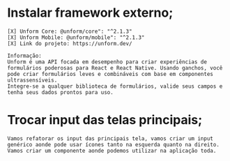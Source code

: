 # Instalar framework externo;
    [X] Unform Core: @unform/core": "^2.1.3"
    [X] Unform Mobile: @unform/mobile": "^2.1.3"
    [X] Link do projeto: https://unform.dev/

    Informação:
    Unform é uma API focada em desempenho para criar experiências de formulários poderosas para React e React Native. Usando ganchos, você pode criar formulários leves e combináveis com base em componentes ultrassensíveis.
    Integre-se a qualquer biblioteca de formulários, valide seus campos e tenha seus dados prontos para uso.

# Trocar input das telas principais;

    Vamos refatorar os input das principais tela, vamos criar um input genérico aonde pode usar ícones tanto na esquerda quanto na direito.  Vamos criar um componente aonde podemos utilizar na aplicação toda.

